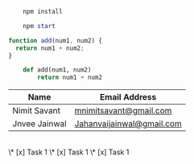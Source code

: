 <!-- Github's Flavour of MarkDown -->

<!-- Code Blocks -->

```powershell
    npm install

    npm start
```

```javascript
function add(num1, num2) {
  return num1 + num2;
}
```

```python
    def add(num1, num2)
        return num1 + num2
```

<!-- Tables -->

| Name          | Email Address             |
| ------------- | ------------------------- |
| Nimit Savant  | mnimitsavant@gmail.com    |
| Jnvee Jainwal | Jahanvaijainwal@gmail.com |

<!-- Task Lists -->
<br/>
\* [x] Task 1 \* [x] Task 1 \* [x] Task 1
